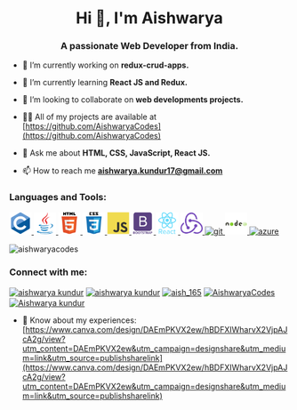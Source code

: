 <h1 align="center">Hi 👋, I'm Aishwarya</h1>
<h3 align="center">A passionate Web Developer from India.</h3>

- 🔭 I’m currently working on **redux-crud-apps.**

- 🌱 I’m currently learning **React JS and Redux.**

- 👯 I’m looking to collaborate on **web developments projects.**

- 👨‍💻 All of my projects are available at [https://github.com/AishwaryaCodes](https://github.com/AishwaryaCodes)

- 💬 Ask me about **HTML, CSS, JavaScript, React JS.**

- 📫 How to reach me **aishwarya.kundur17@gmail.com**

<h3 align="left">Languages and Tools:</h3>
    <p align="left">
        <a href="https://www.cprogramming.com/" target="_blank">
            <img src="https://raw.githubusercontent.com/devicons/devicon/master/icons/c/c-original.svg" alt="c"
                width="40" height="40" /> </a> <a href="https://www.java.com" target="_blank"> <img
                src="https://raw.githubusercontent.com/devicons/devicon/master/icons/java/java-original.svg" alt="java"
                width="40" height="40" /> </a> <a href="https://www.w3.org/html/" target="_blank"> <img
                src="https://raw.githubusercontent.com/devicons/devicon/master/icons/html5/html5-original-wordmark.svg"
                alt="html5" width="40" height="40" /> </a> <a href="https://www.w3schools.com/css/" target="_blank"> <img
                src="https://raw.githubusercontent.com/devicons/devicon/master/icons/css3/css3-original-wordmark.svg"
                alt="css3" width="40" height="40" /> </a> <a href="https://developer.mozilla.org/en-US/docs/Web/JavaScript" target="_blank"> <img
                src="https://raw.githubusercontent.com/devicons/devicon/master/icons/javascript/javascript-original.svg"
                alt="javascript" width="40" height="40" /> </a><a href="https://getbootstrap.com" target="_blank"> <img
                src="https://raw.githubusercontent.com/devicons/devicon/master/icons/bootstrap/bootstrap-plain-wordmark.svg"
                alt="bootstrap" width="40" height="40" /> </a><a href="https://reactjs.org/" target="_blank"> <img
                src="https://raw.githubusercontent.com/devicons/devicon/master/icons/react/react-original-wordmark.svg"
                alt="react" width="40" height="40" /> </a> <a href="https://redux.js.org" target="_blank"> <img
                src="https://raw.githubusercontent.com/devicons/devicon/master/icons/redux/redux-original.svg"
                alt="redux" width="40" height="40" /> </a><a href="https://git-scm.com/" target="_blank"> <img
                src="https://www.vectorlogo.zone/logos/git-scm/git-scm-icon.svg" alt="git" width="40" height="40" /> </a> <a href="https://sass-lang.com"target="_blank"> <imgsrc="https://raw.githubusercontent.com/devicons/devicon/master/icons/sass/sass-original.svg" alt="sass"
                width="40" height="40" /> </a><a href="https://nodejs.org" target="_blank"> <img
                src="https://raw.githubusercontent.com/devicons/devicon/master/icons/nodejs/nodejs-original-wordmark.svg"
                alt="nodejs" width="40" height="40" /> </a> <a href="https://azure.microsoft.com/en-in/" target="_blank"> <img
                src="https://www.vectorlogo.zone/logos/microsoft_azure/microsoft_azure-icon.svg" alt="azure" width="40"
                height="40" /> </a> </p>        
   
<p><img align="center" src="https://github-readme-stats.vercel.app/api/top-langs?username=aishwaryacodes&show_icons=true&locale=en&layout=compact" alt="aishwaryacodes" /></p>

<h3 align="left">Connect with me:</h3>
                <p align="left">
                <a href="https://www.linkedin.com/in/aishwarya-kundur-3454a6207/" target="blank"><img align="center" src="https://raw.githubusercontent.com/rahuldkjain/github-profile-readme-generator/master/src/images/icons/Social/linked-in-alt.svg" alt="aishwarya kundur" height="30" width="40" /></a>
                <a href="https://www.facebook.com/aishwarya.kundur.3/" target="blank"><img align="center" src="https://raw.githubusercontent.com/rahuldkjain/github-profile-readme-generator/master/src/images/icons/Social/facebook.svg" alt="aishwarya kundur" height="30" width="40" /></a>
                <a href="https://www.instagram.com/aish165_/" target="blank"><img align="center" src="https://raw.githubusercontent.com/rahuldkjain/github-profile-readme-generator/master/src/images/icons/Social/instagram.svg" alt="aish_165" height="30" width="40" /></a>
                <a href="https://github.com/AishwaryaCodes" target="blank"><img align="center" src="https://raw.githubusercontent.com/rahuldkjain/github-profile-readme-generator/master/src/images/icons/Social/github.svg" alt="AishwaryaCodes" height="30" width="40" /></a>
                <a href="https://twitter.com/AishwaryaKundur" target="blank"><img align="center" src="https://raw.githubusercontent.com/rahuldkjain/github-profile-readme-generator/master/src/images/icons/Social/twitter.svg" alt="Aishwarya kundur" height="30" width="40" /></a>           
           </p> 

- 📄 Know about my experiences: [https://www.canva.com/design/DAEmPKVX2ew/hBDFXIWharvX2VjpAJcA2g/view?utm_content=DAEmPKVX2ew&utm_campaign=designshare&utm_medium=link&utm_source=publishsharelink](https://www.canva.com/design/DAEmPKVX2ew/hBDFXIWharvX2VjpAJcA2g/view?utm_content=DAEmPKVX2ew&utm_campaign=designshare&utm_medium=link&utm_source=publishsharelink)
